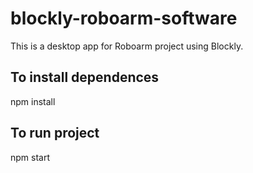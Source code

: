 # blockly-roboarm-software

This is a desktop app for Roboarm project using Blockly.

## To install dependences

npm install

## To run project

npm start
